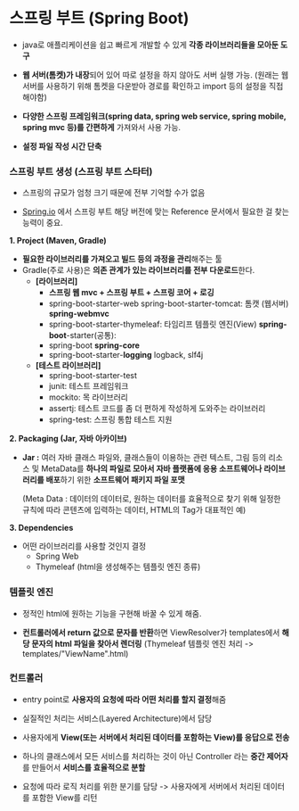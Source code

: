 #  스프링 부트 (Spring Boot)

- java로 애플리케이션을 쉽고 빠르게 개발할 수 있게 **각종 라이브러리들을 모아둔 도구**

- **웹 서버(톰켓)가 내장**되어 있어 따로 설정을 하지 않아도 서버 실행 가능. (원래는 웹 서버를 사용하기 위해 톰켓을 다운받아 경로를 확인하고 import 등의 설정을 직접 해야함)

- **다양한 스프링 프레임워크(spring data, spring web service, spring mobile, spring mvc 등)를 간편하게** 가져와서 사용 가능.

- **설정 파일 작성 시간 단축**



### 스프링 부트 생성 (스프링 부트 스타터)

- 스프링의 규모가 엄청 크기 때문에 전부 기억할 수가 없음

- [Spring.io](http://Spring.io) 에서 스프링 부트 해당 버전에 맞는 Reference 문서에서 필요한 걸 찾는 능력이 중요.



**1. Project (Maven, Gradle)**

- **필요한 라이브러리를 가져오고 빌드 등의 과정을 관리**해주는 툴
- Gradle(주로 사용)은 **의존 관계가 있는 라이브러리를 전부 다운로드**한다.
  - **[라이브러리]**
    - **스프링 웹 mvc + 스프링 부트 + 스프링 코어 + 로깅**
    - spring-boot-starter-web spring-boot-starter-tomcat: 톰캣 (웹서버) **spring-webmvc**
    - spring-boot-starter-thymeleaf: 타임리프 템플릿 엔진(View) **spring-boot**-starter(공통): 
    - spring-boot **spring-core**
    - spring-boot-starter-**logging** logback, slf4j
  - **[테스트 라이브러리]** 
    - spring-boot-starter-test
    - junit: 테스트 프레임워크
    - mockito: 목 라이브러리
    - assertj: 테스트 코드를 좀 더 편하게 작성하게 도와주는 라이브러리 
    - spring-test: 스프링 통합 테스트 지원 

**2. Packaging (Jar, 자바 아카이브)**

- **Jar :** 여러 자바 클래스 파일와, 클래스들이 이용하는 관련 텍스트, 그림 등의 리소스 및 MetaData를 **하나의 파일로 모아서 자바 플랫폼에 응용 소프트웨어나 라이브러리를 배포**하기 위한 **소프트웨어 패키지 파일 포맷**

  (Meta Data : 데이터의 데이터로, 원하는 데이터를 효율적으로 찾기 위해 일정한 규칙에 따라 콘텐츠에 입력하는 데이터, HTML의 Tag가 대표적인 예)



**3. Dependencies**

- 어떤 라이브러리를 사용할 것인지 결정
  - Spring Web
  - Thymeleaf (html을 생성해주는 템플릿 엔진 종류)



### 템플릿 엔진

- 정적인 html에 원하는 기능을 구현해 바꿀 수 있게 해줌.

- **컨트롤러에서 return 값으로 문자를 반환**하면 ViewResolver가 templates에서 **해당 문자의 html 파일을 찾아서 렌더링** (Thymeleaf 템플릿 엔진 처리 -> templates/"ViewName".html)



### 컨트롤러

- entry point로 **사용자의 요청에 따라 어떤 처리를 할지 결정**해줌

- 실질적인 처리는 서비스(Layered Architecture)에서 담당

- 사용자에게 **View(또는 서버에서 처리된 데이터를 포함하는 View)를 응답으로 전송**

- 하나의 클래스에서 모든 서비스를 처리하는 것이 아닌 Controller 라는 **중간 제어자**를 만들어서 **서비스를 효율적으로 분할**
- 요청에 따라 로직 처리를 위한 분기를 담당 -> 사용자에게 서버에서 처리된 데이터를 포함한 View를 리턴